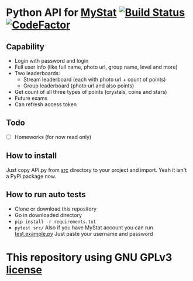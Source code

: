 # Python API for [MyStat](https://mystat.itstep.org/ru/auth/login/index) [![Build Status](https://travis-ci.com/Nereg/MyStatAPI.svg?branch=master)](https://travis-ci.com/Nereg/MyStatAPI) [![CodeFactor](https://www.codefactor.io/repository/github/nereg/mystatapi/badge/master)](https://www.codefactor.io/repository/github/nereg/mystatapi/overview/master)
## Сapability
* Login with password and login 
* Full user info (like full name, photo url, group name, level and more)
* Two leaderboards:
  * Stream leaderboard (each with photo url + count of points)
  * Group leaderboard (photo url and also points)
* Get count of all three types of points (crystals, coins and stars)
* Future exams
* Can refresh access token
## Todo 
- [ ] Homeworks (for now read only)
## How to install
Just copy API.py from [src](/src) directory to your project and import.
Yeah it isn't a PyPi package now.
## How to run auto tests
- Clone or download this repository 
- Go in downloaded directory 
- `pip install -r requirements.txt`
- `pytest src/`
Also if you have MyStat account you can run [test.example.py](/test.example.py)
Just paste your username and password
# This repository using GNU GPLv3 [license](/LICENSE) 
